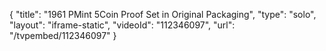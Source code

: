 {
    "title": "1961 PMint 5Coin Proof Set in Original Packaging",
    "type": "solo",
    "layout": "iframe-static",
    "videoId": "112346097",
    "url": "\/tvpembed\/112346097"
}